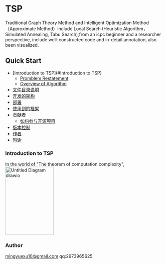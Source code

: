 # TSP
Traditional Graph Theory Method and Intelligent Optimization Method （Approximate Method）include Local Search (Heuristic Algorithm，Simulated Annealing, Tabu Search),from an icpc beginner and a researcher perspective, include well-constructed code and in-detail annotation, also been visualized.


## Quick Start

- [Introduction to TSP](#Introduction to TSP)
  - [Promblem Restatement](#开发前的配置要求)
  - [Overview of Algorithm](#安装步骤)
- [文件目录说明](#文件目录说明)
- [开发的架构](#开发的架构)
- [部署](#部署)
- [使用到的框架](#使用到的框架)
- [贡献者](#贡献者)
  - [如何参与开源项目](#如何参与开源项目)
- [版本控制](#版本控制)
- [作者](#作者)
- [鸣谢](#鸣谢)

### Introduction to TSP

In the world of "The theorem of computation complexity", 
<img width="154" height="217" alt="Untitled Diagram drawio" src="https://github.com/user-attachments/assets/556461f6-8ed2-4c10-bc72-a9116aac573c" />



### Author
mingyuexu10@gmail.com
qq:2973965625
